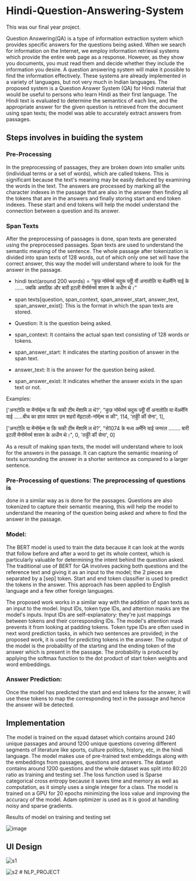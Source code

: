 # Hindi-Question-Answering-System

This was our final year project. 

Question Answering(QA) is a type of information extraction system which provides specific
answers for the questions being asked. When we search for information on the Internet, we
employ information retrieval systems which provide the entire web page as a response.
However, as they show you documents, you must read them and decide whether they
include the information you desire. A question answering system will make it possible to
find the information effectively. These systems are already implemented in a variety of
languages, but not very much in Indian languages. The proposed system is a Question
Answer System (QA) for Hindi material that would be useful to persons who learn Hindi as
their first language. The Hindi text is evaluated to determine the semantics of each line, and
the appropriate answer for the given question is retrieved from the document using span
texts; the model was able to accurately extract answers from passages.

## Steps involves in buiding the system
### Pre-Processing
In the preprocessing of passages, they are
broken down into smaller units (individual terms or a set of
words), which are called tokens. This is significant because the
text's meaning may be easily deduced by examining the words
in the text. The answers are processed by marking all the
character indexes in the passage that are also in the answer then
finding all the tokens that are in the answers and finally storing
start and end token indexes. These start and end tokens will help
the model understand the connection between a question and its
answer.

### Span Texts 
After the preprocessing of passages is done, span
texts are generated using the preprocessed passages. Span texts
are used to understand the semantic meaning of
the sentence. The whole passage after tokenization is divided
into span texts of 128 words, out of which only one set will
have the correct answer, this way the model will understand
where to look for the answer in the passage.

- hindi text(around 200 words) = “कुछ नॉर्मनर्म सदुरू पर्वीू र्वी
अनातोलि या मेंअर्मेनि याई के …… जबकि अमाल्फ़ि और बारी इटली
मेंनॉर्मनर्म शासन के अधीन थे।”
- span texts[question, span_context, span_answer_start,
answer_text, span_answer_exist]: This is the format in
which the span texts are stored.

- Question: It is the question being asked.
- span_context: It contains the actual span text
consisting of 128 words or tokens.
- span_answer_start: It indicates the starting position
of answer in the span text.
- answer_text: It is the answer for the question being
asked.
- span_answer_exist: It indicates whether the answer
exists in the span text or not.

Examples:

['अनटोलि या मेंनॉर्मन्र्म स कि सकी टीम मेंशामि ल थे?',
"कुछ नॉर्मनर्म सदुरू पर्वीू र्वी अनातोलि या मेंअर्मेनि याई ……बीच का
ज्ञात व्यापार उन शहरों मेंइटालो-नॉर्मन्र्म स की",
114,
'तर्कीु र्की सेना',
1],

['अनटोलि या मेंनॉर्मन्र्म स कि सकी टीम मेंशामि ल थे?',
"से1074 के मध्य अर्मेनि याई जनरल …….. बारी इटली मेंनॉर्मनर्म
शासन के अधीन थे।",
0,
'तर्कीु र्की सेना',
0]

As a result of making span texts, the model will
understand where to look for the answers in the passage.
It can capture the semantic meaning of texts surrounding
the answer in a shorter sentence as compared to a larger
sentence.

### Pre-Processing of questions: The preprocessing of questions is
done in a similar way as is done for the passages. Questions are
also tokenized to capture their semantic meaning, this will help
the model to understand the meaning of the question being
asked and where to find the answer in the passage.

### Model: 
The BERT model is used to train the data because it can
look at the words that follow before and after a word to get its
whole context, which is particularly valuable for determining
the intent behind the question asked. The traditional use of
BERT for QA involves packing both questions and the
reference text and giving it as an input to the model; the 2
pieces are separated by a [sep] token. Start and end token
classifier is used to predict the tokens in the answer. This
approach has been applied to English language and a few other
foreign languages.

The proposed work works in a similar way with the addition of
span texts as an input to the model. Input IDs, token type IDs,
and attention masks are the model's inputs. Input IDs are
self-explanatory: they're just mappings between tokens and their
corresponding IDs. The model's attention mask prevents it from
looking at padding tokens. Token type IDs are often used in
next word prediction tasks, in which two sentences are
provided; in the proposed work, it is used for predicting tokens
in the answer. The output of the model is the probability of the
starting and the ending token of the answer which is present in
the passage. The probability is produced by applying the
softmax function to the dot product of start token weights and
word embeddings.

### Answer Prediction: 
Once the model has predicted the start and
end tokens for the answer, it will use these tokens to map the
corresponding text in the passage and hence the answer will be
detected.

## Implementation

The model is trained on the xquad dataset which contains
around 240 unique passages and around 1200 unique questions
covering different segments of literature like sports, culture
politics, history, etc, in the hindi language. The model makes
use of pre-trained text embeddings along with the embeddings
from passages, questions and answers. The dataset contains
around 1200 questions and the whole dataset was split into
80:20 ratio as training and testing set .The loss function used is
Sparse categorical cross entropy because it saves time and
memory as well as computation, as it simply uses a single
integer for a class. The model is trained on a GPU for 20 epochs
minimizing the loss value and improving the accuracy of the
model. Adam optimizer is used as it is good at handling noisy
and sparse gradients.

 Results of model on training and testing set
 
![image](https://user-images.githubusercontent.com/58303643/177012382-d331474f-490b-43e4-869b-b190b36cdb08.png)

## UI Design

![s1](https://user-images.githubusercontent.com/58303643/179388474-edb591a8-6f37-4d8e-985c-5f2b22f8206a.png)

![s2](https://user-images.githubusercontent.com/58303643/179388478-69ccaf99-f40f-448c-8814-8150b2ee1788.png)
#   N L P _ P R O J E C T  
 